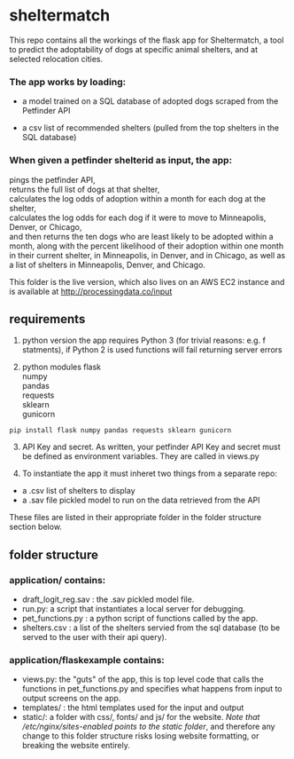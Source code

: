 # sheltermatch
This repo contains all the workings of the flask app for Sheltermatch, a tool to predict the adoptability of dogs at specific animal shelters, and at selected relocation cities. 

### The app works by loading:   
- a model trained on a SQL database of adopted dogs scraped from the Petfinder API   

- a csv list of recommended shelters (pulled from the top shelters in the SQL database)

### When given a petfinder shelterid as input, the app:  
pings the petfinder API,  
returns the full list of dogs at that shelter,  
calculates the log odds of adoption within a month for each dog at the shelter,  
calculates the log odds for each dog if it were to move to Minneapolis, Denver, or Chicago,  
and then returns the ten dogs who are least likely to be adopted within a month, along with the percent likelihood of their adoption within one month in their current shelter, in  Minneapolis, in Denver, and in Chicago, as well as a list of shelters in Minneapolis, Denver, and Chicago. 

This folder is the live version, which also lives on an AWS EC2 instance and is available at 
http://processingdata.co/input

## requirements

1) python version the app requires Python 3 (for trivial reasons: e.g. f statments), if Python 2 is used functions will fail returning server errors 

2) python modules
flask   
numpy  
pandas   
requests  
sklearn   
gunicorn  

`pip install flask numpy pandas requests sklearn gunicorn`

3) API Key and secret. As written, your petfinder API Key and secret must be defined as environment variables. They are called in views.py

4) To instantiate the app it must inheret two things from a separate repo:   
- a .csv list of shelters to display  
- a .sav file pickled model to run on the data retrieved from the API    

These files are listed in their appropriate folder in the folder structure section below. 


## folder structure 


### application/ contains:

- draft_logit_reg.sav : the .sav pickled model file.  
- run.py: a script that instantiates a local server for debugging.   
- pet_functions.py : a python script of functions called by the app. 
- shelters.csv : a list of the shelters servied from the sql database (to be served to the user with their api query). 

### application/flaskexample contains: 
- views.py: the "guts" of the app, this is top level code that calls the functions in pet_functions.py and specifies what happens from input to output screens on the app.   
- templates/ : the html templates used for the input and output   
- static/: a folder with css/, fonts/ and js/ for the website. *Note that /etc/nginx/sites-enabled points to the static folder*, and therefore any change to this folder structure risks losing website formatting, or breaking the website entirely.   
